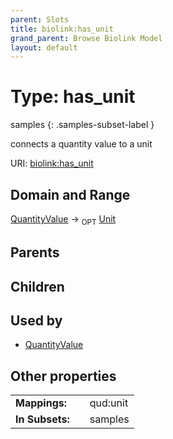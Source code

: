 ```yaml
---
parent: Slots
title: biolink:has_unit
grand_parent: Browse Biolink Model
layout: default
---
```


# Type: has_unit

samples
{: .samples-subset-label }


connects a quantity value to a unit

URI: [biolink:has_unit](https://w3id.org/biolink/vocab/has_unit)

## Domain and Range

[QuantityValue](QuantityValue.md) ->  <sub>OPT</sub> [Unit](types/Unit.md)

## Parents


## Children


## Used by

 * [QuantityValue](QuantityValue.md)

## Other properties

|  |  |  |
| --- | --- | --- |
| **Mappings:** | | qud:unit |
| **In Subsets:** | | samples |

